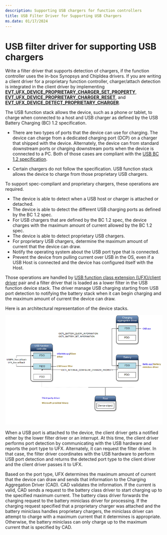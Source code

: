 ```yaml
---
description: Supporting USB chargers for function controllers
title: USB Filter Driver for Supporting USB Chargers
ms.date: 01/17/2024
---
```



# USB filter driver for supporting USB chargers

Write a filter driver that supports detection of chargers, if the function controller uses the in-box Synopsys and ChipIdea drivers. If you are writing a client driver for a proprietary function controller, charger/attach detection is integrated in the client driver by implementing **[EVT_UFX_DEVICE_PROPRIETARY_CHARGER_SET_PROPERTY](/windows-hardware/drivers/ddi/ufxclient/nc-ufxclient-evt_ufx_device_proprietary_charger_set_property)**, **[EVT_UFX_DEVICE_PROPRIETARY_CHARGER_RESET](/windows-hardware/drivers/ddi/ufxclient/nc-ufxclient-evt_ufx_device_proprietary_charger_reset)**, and **[EVT_UFX_DEVICE_DETECT_PROPRIETARY_CHARGER](/windows-hardware/drivers/ddi/ufxclient/nc-ufxclient-evt_ufx_device_proprietary_charger_detect)**.

The USB function stack allows the device, such as a phone or tablet, to charge when connected to a host and USB charger as defined by the USB Battery Charging (BC) 1.2 specification.

- There are two types of ports that the device can use for charging. The device can charge from a dedicated charging port (DCP) on a charger that shipped with the device. Alternately, the device can from standard downstream ports or charging downstream ports when the device is connected to a PC. Both of those cases are compliant with the [USB BC 1.2 specification](https://www.usb.org/document-library/battery-charging-v12-spec-and-adopters-agreement).

- Certain chargers do not follow the specification. USB function stack allows the device to charge from those proprietary USB chargers.

To support spec-compliant and proprietary chargers, these operations are required.

- The device is able to detect when a USB host or charger is attached or detached.
- The device is able to detect the different USB charging ports as defined by the BC 1.2 spec.
- For USB chargers that are defined by the BC 1.2 spec, the device charges with the maximum amount of current allowed by the BC 1.2 spec.
- The device is able to detect proprietary USB chargers.
- For proprietary USB chargers, determine the maximum amount of current that the device can draw.
- Notify the operating system about the USB port type that is connected.
- Prevent the device from pulling current over USB in the OS, even if a USB Host is connected and the device has configured itself with the Host.

Those operations are handled by [USB function class extension (UFX)/client driver](developing-windows-drivers-for-usb-function-controllers.md) pair and a filter driver that is loaded as a lower filter in the USB function device stack. The driver manage USB charging starting from USB port detection to notifying the battery stack when it can begin charging and the maximum amount of current the device can draw.

Here is an architectural representation of the device stacks.

![USB Charging.](images/charger.png)

When a USB port is attached to the device, the client driver gets a notified either by the lower filter driver or an interrupt. At this time, the client driver performs port detection by communicating with the USB hardware and reports the port type to UFX. Alternately, it can request the filter driver. In that case, the filter driver coordinates with the USB hardware to perform USB port detection and returns the detected port type to the client driver and the client driver passes it to UFX.

Based on the port type, UFX determines the maximum amount of current that the device can draw and sends that information to the Charging Aggregation Driver (CAD). CAD validates the information. If the current is valid, CAD sends a request to the battery class driver to start charging up to the specified maximum current. The battery class driver forwards the charging request to the battery miniclass driver for processing. If the charging request specified that a proprietary charger was attached and the battery miniclass handles proprietary chargers, the miniclass driver can attempt to charge with a maximum current that it determines is appropriate. Otherwise, the battery miniclass can only charge up to the maximum current that is specified by CAD.
